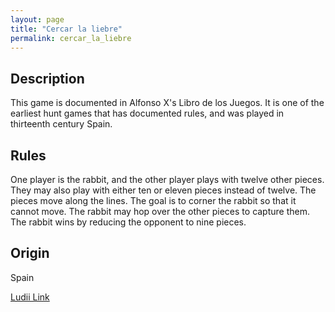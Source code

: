 ```yaml
---
layout: page
title: "Cercar la liebre"
permalink: cercar_la_liebre
---
```

## Description

This game is documented in Alfonso X's Libro de los Juegos. It is one of the earliest hunt games that has documented rules, and was played in thirteenth century Spain.

## Rules

One player is the rabbit, and the other player plays with twelve other pieces. They may also play with either ten or eleven pieces instead of twelve. The pieces move along the lines. The goal is to corner the rabbit so that it cannot move. The rabbit may hop over the other pieces to capture them. The rabbit wins by reducing the opponent to nine pieces.

## Origin

Spain

[Ludii Link](https://ludii.games/details.php?keyword=Cercar%20La%20Liebre)
